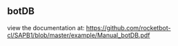 ## botDB

 view the documentation at: https://github.com/rocketbot-cl/SAPB1/blob/master/example/Manual_botDB.pdf